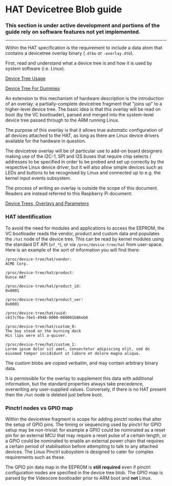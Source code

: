 # HAT Devicetree Blob guide

### **This section is under active development and portions of the guide rely on software features not yet implemented.**
---
Within the HAT specification is the requirement to include a data atom that contains a devicetree overlay binary (`.dtbo` or `-overlay.dtb`).

First, read and understand what a device tree is and how it is used by system software (i.e. Linux).

[Device Tree Usage](http://elinux.org/Device_Tree_Usage)

[Device Tree For Dummies](http://events.linuxfoundation.org/sites/events/files/slides/petazzoni-device-tree-dummies.pdf)

An extension to this mechanism of hardware description is the introduction of an overlay: a partially-complete devicetree fragment that "joins up" to a higher-level device tree. The basic idea is that this overlay will be read on boot (by the VC bootloader), parsed and merged into the system-level device tree passed through to the ARM running Linux.

The purpose of this overlay is that it allows true automatic configuration of all devices attached to the HAT, as long as there are Linux device drivers available for the hardware in question. 

The devicetree overlay will be of particular use to add-on board designers making use of the I2C-1, SPI and I2S buses that require chip selects / addresses to be specified in order to be probed and set up correctly by the respective Linux device driver, but it will also allow simple devices such as LEDs and buttons to be recognised by Linux and connected up to e.g. the kernel input events subsystem.

The process of writing an overlay is outside the scope of this document. Readers are instead referred to this Raspberry Pi document:

[Device Trees, Overlays and Parameters](http://www.raspberrypi.org/documentation/configuration/device-tree.md)

### HAT identification

To avoid the need for modules and applications to access the EEPROM, the VC bootloader reads the vendor, product and custom data and populates the `/hat` node of the device tree. This can be read by kernel modules using the standard DT API (`of_*`), or via `/proc/device-tree/hat` from user-space. Here is an example of the sort of information you will find there:
```
/proc/device-tree/hat/vendor:
ACME Corp.

/proc/device-tree/hat/product:
Dunce HAT

/proc/device-tree/hat/product_id:
0x0001

/proc/device-tree/hat/product_ver:
0x0001

/proc/device-tree/hat/uuid:
c617cf6a-7de5-4948-0000-000001b86eb0

/proc/device-tree/hat/custom_0:
The boy stood on the burning deck
His lips were all a-quiver.

/proc/device-tree/hat/custom_1:
Lorem ipsum dolor sit amet, consectetur adipiscing elit, sed do eiusmod tempor incididunt ut labore et dolore magna aliqua.
```
The custom blobs are copied verbatim, and may contain arbitrary binary data.

It is permissible for the overlay to supplement this data with additional information, but the standard properties always take precedence, overwriting any user-supplied values. Conversely, if there is no HAT present then the `/hat` node is deleted just before boot.

### Pinctrl nodes vs GPIO map

Within the devicetree fragment is scope for adding pinctrl nodes that alter the setup of GPIO pins. The timing or sequencing used by pinctrl for GPIO setup may be non-trivial: for example a GPIO could be nominated as a reset pin for an external MCU that may require a reset pulse of a certain length, or a GPIO could be nominated to enable an external power chain that requires a certain period of stabilisation before attempting to talk to any attached devices. The Linux Pinctrl subsystem is designed to cater for complex requirements such as these.

The GPIO pin data map in the EEPROM is **still required** even if pinctrl configuration nodes are specified in the device tree blob. The GPIO map is parsed by the Videocore bootloader prior to ARM boot and **not** Linux.
